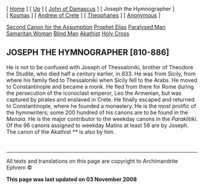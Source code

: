 \[ [Home](index.md) \] \[ [Up](canons.md) \] \[ [John of Damascus](john-dam.md) \] \[ Joseph the Hymnographer \] \[ [Kosmas](kosmas.md) \] \[ [Andrew of Crete](and-crete.md) \] \[ [Theophanes](theophan.md) \] \[ [Anonymous](anonymou.md) \]

[Second Canon for the Assumption](asccan2.md)
[Prophet Elias](20julcan2.md)
[Paralysed Man](ParalCan.md)
[Samaritan Woman](SamarCan.md)
[Blind Man](BlindCanon.md)
[Akathist](akathist.md)
[Holy Cross](1augcan1.md)

JOSEPH THE HYMNOGRAPHER \[810-886\]
-----------------------------------

He is not to be confused with Joseph of Thessaloniki, brother of Theodore the Studite, who died half a century earlier, in 833. He was from Sicily, from where his family fled to Thessaloniki when Sicily fell to the Arabs. He moved to Constantinople and became a monk. He fled from there for Rome during the persecution of the iconoclast emperor, Leo the Armenian, but was captured by pirates and enslaved in Crete. He finally escaped and returned to Constantinople, where he founded a monastery. He is the most prolific of the hymnwriters; some 200 hundred of his canons are to be found in the *Menaia.* He is the major contributor to the weekday canons in the *Paraklitiki.* Of the 96 canons assigned to weekday Matins at least 56 are by Joseph. The canon of the Akathist ** is also by him.

 

------------------------------------------------------------------------

All texts and translations on this page are copyright to
Archimandrite Ephrem ©

**This page was last updated on 03 November 2008**
